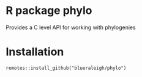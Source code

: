 # R package phylo
Provides a C level API for working with phylogenies

# Installation
```{r}
remotes::install_github("blueraleigh/phylo")
```
